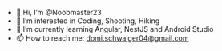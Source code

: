 - 👋 Hi, I’m @Noobmaster23
- 👀 I’m interested in Coding, Shooting, Hiking
- 🌱 I’m currently learning Angular, NestJS and Android Studio
- 📫 How to reach me: domi.schwaiger04@gmail.com

<!---
Noobmaster23/Noobmaster23 is a ✨ special ✨ repository because its `README.md` (this file) appears on your GitHub profile.
You can click the Preview link to take a look at your changes.
--->
